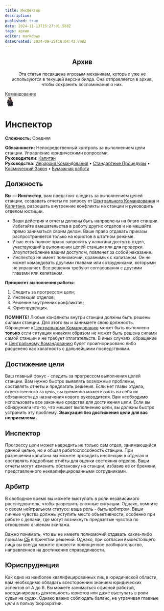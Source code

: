 ```yaml
---
title: Инспектор
description: 
published: true
date: 2024-11-13T15:27:01.588Z
tags: архив
editor: markdown
dateCreated: 2024-09-25T18:04:43.998Z
---
```


<center>
<div class="warning-banner">
  <h2> Архив </h2>
  <p>Эта статья посвящена игровым механикам, которые уже не используются в текущей версии билда. Она отправляется в архив, чтобы сохранить воспоминания о них.</p><p>
</div>
</center>

<div style="display: flex; justify-content: center;">
<div class="roles-passport comm">
  <div class="title comm"><a href="/roles/command">Командование</a></div>
  <div>
    <div><div><img src="/roles/inspector.png"></div></div>
  <div><div>
    <h1>Инспектор</h1>
    <p><strong>Сложность:</strong> Средняя</p>
    <strong>Обязанности:</strong> Непосредственный контроль за выполнением цели станции. Управление юридическими вопросами.<br>
    <b>Руководители</b>: <a href="/roles/captain" title="Капитан">Капитан</a><br>
    <b>Руководства</b>: <a href="/guides/hierarchyofcommand" title="Иерархия Командования">Иерархия Командования</a> • <a href="/standardoperatingprocedures">Стандартные Процедуры</a> • <a href="/spacelaw">Космический Закон</a> • <a href="/guides/bureaucracy">Бумажная работа</a>
  </div></div>
  </div>
</div>
</div>

<h2> Должность </h2>

**Вы — Инспектор**, вам предстоит следить за выполнением целей станции, создавать отчеты по запросу от [Центрального Командования](/roles/centralcommand) и [Капитана](/roles/captain), разрешать внутренние конфликты на станции и руководить отделом юстиции.

-   Ваши действия и отчеты должны быть направлены на благо станции. Избегайте вмешательства в работу других отделов и не мешайте прямо заниматься своим делом. Ваше право отдавать приказы распространяется только на юристов в штатном режиме.
-   У вас есть полное право запросить у капитана доступ в отдел, участвующий в выполнении целей станции или для проверки. Злоупотребление вашим доступом, повлечет за собой наказание.
-   Инспектор не имеет полномочий, сравнимых с капитаном. Он не может командовать другими главами или сотрудниками, которыми не управляет. Все решения требуют согласования с другими главами или капитаном.

**Приоритет выполнения работы:**

1.  Следить за прогрессом цели;
2.  Инспекция отделов;
3.  Решение внутренних конфликтов;
4.  Юриспруденция.

**ПОМНИТЕ!** Любые конфликты внутри станции должны быть решены силами станции. Для этого вы и занимаете свою должность. Обращение к [Центральному Командованию](/roles/centralcommand) может быть выполнено **только** если ситуация никаким образом не может быть решена силами самой станции и не требует отлагательств. В иных случаях, обращение к [Центральному Командованию](/roles/centralcommand) будет проигнорировано либо расценено как халатность с дальнейшими последствиями.

<h2> Достижение цели </h2>

Ваш главный фокус - следить за прогрессом выполнения целей станции. Вам нужно быстро выявлять возможные проблемы, составлять отчеты и предлагать решения. Если нет главы отдела, ответственного за цель, вы временно можете взять на себя их обязанности до назначения нового руководителя. Вам необходимо использовать все законные средства для достижения цели. Если вы обнаружили что-то, что мешает выполнению цели, вы должны быстро устранить эту проблему. **Эвакуация без достижения цели для вас неприемлема.**

<h2> Инспектор </h2>

Прогрессу цели может навредить не только сам отдел, занимающийся данной целью, но и общая работоспособность станции. При разрешении капитана вы можете проводить инспекции в отделах и составлять подробные отчёты для оценки состояния отделов. Ваши отчёты могут изменить обстановку на станции, избавив её от бремени, представленного неквалифицированными сотрудниками.

<h2> Арбитр </h2>

В свободное время вы можете выступать в роли независимого расследователя, чтобы разрешить сложные ситуации. Однако, помните о своем нейтральном статусе: ваша роль - быть арбитром. Ваши личные чувства должны уступить место объективности, особенно при работе с делами, где могут возникнуть предвзятые чувства по отношению к членам экипажа.

Важно понимать, что вы не имеете полномочий отдавать какие-либо приказы [СБ](/roles/securityservicedepartment) в принятии решений. Однако, при согласии вышестоящего лица вы всегда можете провести полноценное разбирательство, направленное на достижение справедливости.

<h2> Юриспруденция </h2>

Как одно из наиболее квалифицированных лиц в юридической области, вам необходимо обладать всесторонним знанием юридических аспектов от А до Я. Вы можете заниматься офисной работой, координировать деятельность юристов или даже выступать в роли судьи на судах. Однако важно соблюдать баланс, не утрачивая главные цели в пользу бюрократии.

<div class="table"></div>